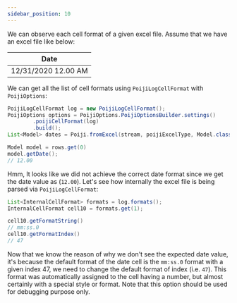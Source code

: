 ```yaml
---
sidebar_position: 10
---
```


We can observe each cell format of a given excel file. Assume that we have an excel file like below:


|Date|
| -- |
|12/31/2020 12.00 AM|

We can get all the list of cell formats using `PoijiLogCellFormat` with `PoijiOptions`:

```java
PoijiLogCellFormat log = new PoijiLogCellFormat();
PoijiOptions options = PoijiOptions.PoijiOptionsBuilder.settings()
        .poijiCellFormat(log)
        .build();
List<Model> dates = Poiji.fromExcel(stream, poijiExcelType, Model.class, options);

Model model = rows.get(0)
model.getDate();
// 12.00
```

Hmm, It looks like we did not achieve the correct date format since we get the date value as (`12.00`). Let's see how internally the excel file is being parsed via `PoijiLogCellFormat`:

```java
List<InternalCellFormat> formats = log.formats();
InternalCellFormat cell10 = formats.get(1);

cell10.getFormatString()
// mm:ss.0
cell10.getFormatIndex()
// 47
```

Now that we know the reason of why we don't see the expected date value, it's because the default format of the date cell is the `mm:ss.0` format with a given index 47, we need to change the default format of index (i.e. `47`). This format was automatically assigned to the cell having a number, but almost certainly with a special style or format. Note that this option should be used for debugging purpose only.
